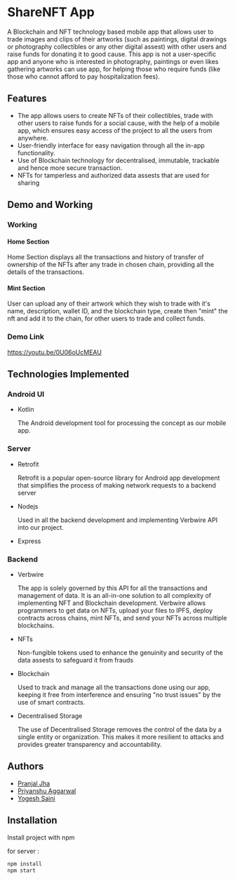 
# ShareNFT App

A Blockchain and NFT technology based mobile app that allows user to trade images and clips of their artworks (such as paintings, digital drawings or photography collectibles or any other digital assest) with other users and raise funds for donating it to good cause. This app is not a user-specific app and anyone who is interested in photography, paintings or even likes gathering artworks can use app, for helping those who require funds (like those who cannot afford to pay hospitalization fees).
## Features

- The app allows users to create NFTs of their collectibles, trade with other users to raise funds for a social cause, with the help of a mobile app, which ensures easy access of the project to all the users from anywhere.
-  User-friendly interface for easy navigation through all the in-app functionality.
- Use of Blockchain technology for decentralised, immutable, trackable and hence more secure transaction.
- NFTs for tamperless and authorized data assests that are used for sharing
## Demo and Working

### Working

#### Home Section
Home Section displays all the transactions and history of transfer of ownership of the NFTs after any trade in chosen chain, providing all the details of the transactions.

#### Mint Section
User can upload any of their artwork which they wish to trade with it's name, description, wallet ID, and the blockchain type, create then "mint" the nft and add it to the chain, for other users to trade and collect funds.


### Demo Link

https://youtu.be/0U06oUcMEAU
## Technologies Implemented

### Android UI 

- Kotlin

    The Android development tool for processing the concept as our mobile app.

### Server

- Retrofit

    Retrofit is a popular open-source library for Android app development that simplifies the process of making network requests to a backend server

- Nodejs

    Used in all the backend development and implementing Verbwire API into our project.

- Express

### Backend

- Verbwire

    The app is solely governed by this API for all the transactions and management of data. It is an all-in-one solution to all complexity of implementing NFT and Blockchain development. Verbwire allows programmers to get data on NFTs, upload your files to IPFS, deploy contracts across chains, mint NFTs, and send your NFTs across multiple blockchains.

- NFTs

    Non-fungible tokens used to enhance the genuinity and security of the data assests to safeguard it from frauds

- Blockchain

    Used to track and manage all the transactions done using our app, keeping it free from interference and ensuring "no trust issues" by the use of smart contracts.

- Decentralised Storage

    The use of Decentralised Storage removes the control of the data by a single entity or organization. This makes it more resilient to attacks and provides greater transparency and accountability.
## Authors

- [Pranjal Jha](https://github.com/PraneGIT)
- [Priyanshu Aggarwal](https://github.com/AgPriyanshu18)
- [Yogesh Saini](https://github.com/Ykumar1415)
## Installation

Install project with npm

for server : 
```bash
npm install
npm start
```
    